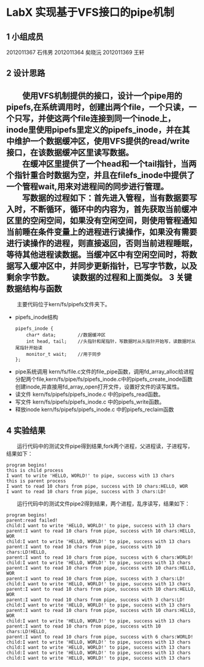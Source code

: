 LabX 实现基于VFS接口的pipe机制
===
1 小组成员
---
2012011367 石伟男
2012011364 矣晓沅
2012011369 王轩

2 设计思路
---
　　使用VFS机制提供的接口，设计一个pipe用的pipefs,在系统调用时，创建出两个file，一个只读，一个只写，并使这两个file连接到同一个inode上，inode里使用pipefs里定义的pipefs_inode，并在其中维护一个数据缓冲区，使用VFS提供的read/write接口，在该数据缓冲区里读写数据。  
　　在缓冲区里提供了一个head和一个tail指针，当两个指针重合时数据为空，并且在filefs_inode中提供了一个管程wait,用来对进程间的同步进行管理。  
　　写数据的过程如下：首先进入管程，当有数据要写入时，不断循环，循环中的内容为，首先获取当前缓冲区里的空闲空间，如果没有空闲空间，则使用管程通知当前睡在条件变量上的进程进行读操作，如果没有需要进行读操作的进程，则直接返回，否则当前进程睡眠，等待其他进程读数据。当缓冲区中有空闲空间时，将数据写入缓冲区中，并同步更新指针，已写字节数，以及剩余字节数。
　　读数据的过程和上面类似。
3 关键数据结构与函数
---
　　主要代码位于kern/fs/pipefs文件夹下。
+ pipefs_inode结构  
	```
	pipefs_inode {
	    char* data;        //数据缓冲区
	    int head, tail;    //头指针和尾指针，写数据时从头指针开始写，读数据时从尾指针开始读
	    monitor_t wait;    //用于同步
	};
	```
+ pipe系统调用 kern/fs/file.c文件的file_pipe函数，调用fd_array_alloc给进程分配两个file,kern/fs/pipe/fs/pipefs_inode.c中的pipefs_create_inode函数创建inode,并直接用fd_array_open打开文件，设置好文件的读写属性。
+ 读文件 kern/fs/pipefs/pipefs_inode.c 中的pipefs_read函数。
+ 写文件 kern/fs/pipefs/pipefs_inode.c 中的pipefs_write函数。
+ 释放inode kern/fs/pipefs/pipefs_inode.c 中的pipefs_reclaim函数

4 实验结果
---
　　运行代码中的测试文件pipe得到结果,fork两个进程，父进程读，子进程写，结果如下：
```
program begins!
this is child process
I want to write 'HELLO, WORLD!' to pipe, success with 13 chars
this is parent process
I want to read 10 chars from pipe, success with 10 chars:HELLO, WOR
I want to read 10 chars from pipe, success with 3 chars:LD!
```
　　运行代码中的测试文件pipe2得到结果，两个进程，乱序读写，结果如下：
```
program begins!
parent:read failed!
child:I want to write 'HELLO, WORLD!' to pipe, success with 13 chars
parent:I want to read 10 chars from pipe, success with 10 chars:HELLO, WOR
child:I want to write 'HELLO, WORLD!' to pipe, success with 13 chars
parent:I want to read 10 chars from pipe, success with 10 chars:LD!HELLO, 
parent:I want to read 10 chars from pipe, success with 6 chars:WORLD!
child:I want to write 'HELLO, WORLD!' to pipe, success with 13 chars
parent:I want to read 10 chars from pipe, success with 10 chars:HELLO, WOR
parent:I want to read 10 chars from pipe, success with 3 chars:LD!
child:I want to write 'HELLO, WORLD!' to pipe, success with 13 chars
parent:I want to read 10 chars from pipe, success with 10 chars:HELLO, WOR
parent:I want to read 10 chars from pipe, success with 3 chars:LD!
child:I want to write 'HELLO, WORLD!' to pipe, success with 13 chars
parent:I want to read 10 chars from pipe, success with 10 chars:HELLO, WOR
child:I want to write 'HELLO, WORLD!' to pipe, success with 13 chars
parent:I want to read 10 chars from pipe, success with 10 chars:LD!HELLO, 
parent:I want to read 10 chars from pipe, success with 6 chars:WORLD!
child:I want to write 'HELLO, WORLD!' to pipe, success with 13 chars
child:I want to write 'HELLO, WORLD!' to pipe, success with 13 chars
child:I want to write 'HELLO, WORLD!' to pipe, success with 13 chars
child:I want to write 'HELLO, WORLD!' to pipe, success with 13 chars
```

